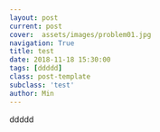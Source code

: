 ```yaml
---
layout: post
current: post
cover:  assets/images/problem01.jpg
navigation: True
title: test
date: 2018-11-18 15:30:00
tags: [ddddd]
class: post-template
subclass: 'test'
author: Min
---
```


ddddd
